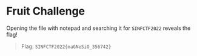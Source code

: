 # Fruit Challenge

Opening the file with notepad and searching it for `SINFCTF2022` reveals the flag!

> Flag: `SINFCTF2022{maGNeSiO_356742}`
